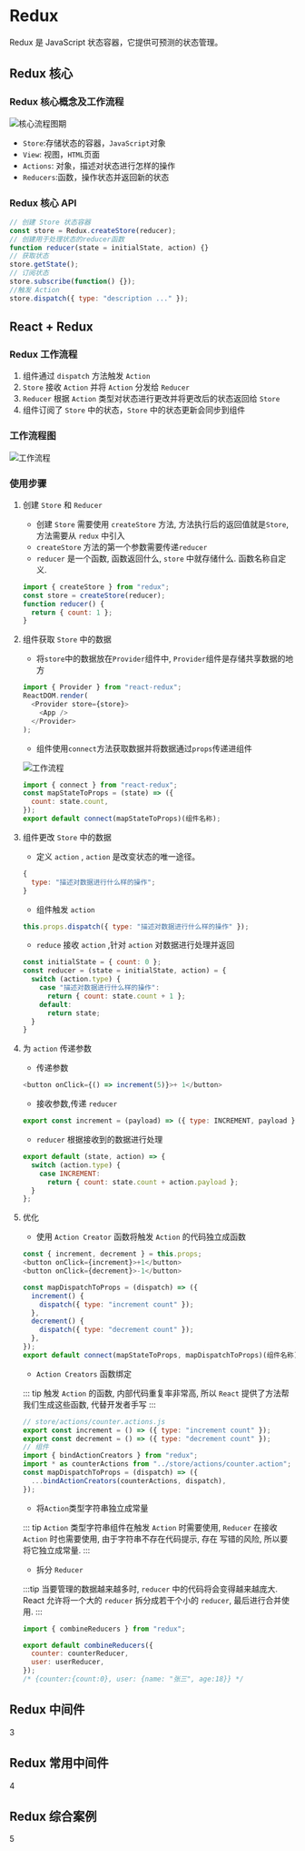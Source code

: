# Redux

Redux 是 JavaScript 状态容器，它提供可预测的状态管理。

## Redux 核心

### Redux 核⼼概念及⼯作流程

![核心流程图期](../images/redux/process.png)

- `Store`:存储状态的容器，`JavaScript`对象
- `View`: 视图，`HTML`⻚⾯
- `Actions`: 对象，描述对状态进⾏怎样的操作
- `Reducers`:函数，操作状态并返回新的状态

### Redux 核心 API

```js
// 创建 Store 状态容器
const store = Redux.createStore(reducer);
// 创建用于处理状态的reducer函数
function reducer(state = initialState, action) {}
// 获取状态
store.getState();
// 订阅状态
store.subscribe(function() {});
//触发 Action
store.dispatch({ type: "description ..." });
```

## React + Redux

### Redux 工作流程

1. 组件通过 `dispatch` ⽅法触发 `Action`
2. `Store` 接收 `Action` 并将 `Action` 分发给 `Reducer`
3. `Reducer` 根据 `Action` 类型对状态进⾏更改并将更改后的状态返回给 `Store`
4. 组件订阅了 `Store` 中的状态，`Store` 中的状态更新会同步到组件

### 工作流程图

![工作流程](../images/redux/process2.png)

### 使用步骤

1. 创建 `Store` 和 `Reducer`

   - 创建 `Store` 需要使⽤ `createStore` ⽅法, ⽅法执⾏后的返回值就是`Store`, ⽅法需要从 `redux` 中引⼊
   - `createStore` ⽅法的第⼀个参数需要传递`reducer`
   - `reducer` 是⼀个函数, 函数返回什么, `store` 中就存储什么. 函数名称⾃定义.

   ```js
   import { createStore } from "redux";
   const store = createStore(reducer);
   function reducer() {
     return { count: 1 };
   }
   ```

2. 组件获取 `Store` 中的数据

   - 将`store`中的数据放在`Provider`组件中, `Provider`组件是存储共享数据的地⽅

   ```js
   import { Provider } from "react-redux";
   ReactDOM.render(
     <Provider store={store}>
       <App />
     </Provider>
   );
   ```

   - 组件使⽤`connect`⽅法获取数据并将数据通过`props`传递进组件

   ![工作流程](../images/redux/connect.png)

   ```js
   import { connect } from "react-redux";
   const mapStateToProps = (state) => ({
     count: state.count,
   });
   export default connect(mapStateToProps)(组件名称);
   ```

3. 组件更改 `Store` 中的数据

   - 定义 `action` , `action` 是改变状态的唯一途径。

   ```js
   {
     type: "描述对数据进行什么样的操作";
   }
   ```

   - 组件触发 `action`

   ```js
   this.props.dispatch({ type: "描述对数据进行什么样的操作" });
   ```

   - `reduce` 接收 `action` ,针对 `action` 对数据进行处理并返回

   ```js
   const initialState = { count: 0 };
   const reducer = (state = initialState, action) = {
     switch (action.type) {
       case "描述对数据进行什么样的操作":
         return { count: state.count + 1 };
       default:
         return state;
     }
   }
   ```

4. 为 `action` 传递参数

   - 传递参数

   ```js
   <button onClick={() => increment(5)}>+ 1</button>
   ```

   - 接收参数,传递 `reducer`

   ```js
   export const increment = (payload) => ({ type: INCREMENT, payload });
   ```

   - `reducer` 根据接收到的数据进行处理

   ```js
   export default (state, action) => {
     switch (action.type) {
       case INCREMENT:
         return { count: state.count + action.payload };
     }
   };
   ```

5. 优化

   - 使⽤ `Action Creator` 函数将触发 `Action` 的代码独⽴成函数

   ```js
   const { increment, decrement } = this.props;
   <button onClick={increment}>+1</button>
   <button onClick={decrement}>-1</button>
   ```

   ```js
   const mapDispatchToProps = (dispatch) => ({
     increment() {
       dispatch({ type: "increment count" });
     },
     decrement() {
       dispatch({ type: "decrement count" });
     },
   });
   export default connect(mapStateToProps, mapDispatchToProps)(组件名称);
   ```

   - `Action Creators` 函数绑定

   ::: tip
   触发 `Action` 的函数, 内部代码重复率⾮常⾼, 所以 `React` 提供了⽅法帮我们⽣成这些函数, 代替开发者⼿写
   :::

   ```js
   // store/actions/counter.actions.js
   export const increment = () => ({ type: "increment count" });
   export const decrement = () => ({ type: "decrement count" });
   // 组件
   import { bindActionCreators } from "redux";
   import * as counterActions from "../store/actions/counter.action";
   const mapDispatchToProps = (dispatch) => ({
     ...bindActionCreators(counterActions, dispatch),
   });
   ```

   - 将`Action`类型字符串独立成常量

   ::: tip
   `Action` 类型字符串组件在触发 `Action` 时需要使⽤, `Reducer` 在接收 `Action` 时也需要使⽤, 由于字符串不存在代码提示, 存在
   写错的⻛险, 所以要将它独⽴成常量.
   :::

   - 拆分 `Reducer`

   :::tip
   当要管理的数据越来越多时, `reducer` 中的代码将会变得越来越庞⼤.
   React 允许将⼀个⼤的 `reducer` 拆分成若⼲个⼩的 `reducer`, 最后进⾏合并使⽤.
   :::

   ```js
   import { combineReducers } from "redux";

   export default combineReducers({
     counter: counterReducer,
     user: userReducer,
   });
   /* {counter:{count:0}, user: {name: "张三", age:18}} */
   ```

## Redux 中间件

3

## Redux 常用中间件

4

## Redux 综合案例

5
